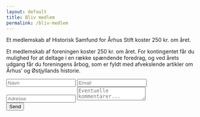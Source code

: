 ```yaml
---
layout: default
title: Bliv medlem
permalink: /bliv-medlem
---
```


Et medlemskab af Historisk Samfund for Århus Stift koster 250 kr. om året. 

Et medlemskab af foreningen koster 250 kr. om året. For kontingentet får du mulighed for at deltage i en række spændende foredrag, og ved årets udgang får du foreningens årbog, som er fyldt med afvekslende artikler om Århus’ og Østjyllands historie.

<form id="contactform" action="https://api.web3forms.com/submit" method="POST">
    <input type="hidden" name="access_key" value="c455ebc6-5d5f-44b7-af14-e052fbfc075d">
    <!-- <input type="hidden" name="access_key" value="b90d20d9-9f0f-4b80-8b82-015416aa2683"> -->
    <input type="hidden" name="redirect" value="{{ site.url }}/kvittering">
    <input type="hidden" name="from_name" value="Historisk Samfund - Bliv medlem">
    <input type="hidden" name="subject" value="Nyt medlem">
    <label for="name"><input type="text" name="name" placeholder="Navn" required></label>
    <label for="email"><input type="email" name="email" placeholder="Email" required></label>
    <label for="address"><input name="address" placeholder="Adresse" required></label>
    <label for="message"><textarea name="message" placeholder="Eventuelle kommentarer..."></textarea></label>
    <div class="h-captcha" data-captcha="true"></div>
    <button type="submit" aria-label="Send beskeden">Send</button>
</form>
<script src="https://web3forms.com/client/script.js" async defer></script>
